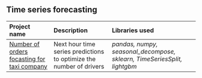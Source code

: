 ## Time series forecasting

| Project name | Description | Libraries used | 
| :---------------------- | :---------------------- | :---------------------- |
| [Number of orders focasting for taxi company](https://github.com/svotyakov/Time_series_forecasting/blob/main/Next_hour_predictions.ipynb) |Next hour time series predictions to optimize the number of drivers| *pandas, numpy, seasonal_decompose, sklearn, TimeSeriesSplit, lightgbm*|


